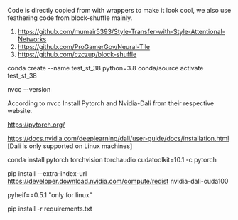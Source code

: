 Code is directly copied from with wrappers to make it look cool, we also use feathering code from block-shuffle mainly.
1. https://github.com/mumair5393/Style-Transfer-with-Style-Attentional-Networks
2. https://github.com/ProGamerGov/Neural-Tile
3. https://github.com/czczup/block-shuffle

conda create --name test_st_38 python=3.8
conda/source activate test_st_38 

nvcc --version

According to nvcc Install Pytorch and Nvidia-Dali from their respective website.

https://pytorch.org/

https://docs.nvidia.com/deeplearning/dali/user-guide/docs/installation.html
[Dali is only supported on Linux machines]

conda install pytorch torchvision torchaudio cudatoolkit=10.1 -c pytorch

pip install --extra-index-url https://developer.download.nvidia.com/compute/redist nvidia-dali-cuda100

pyheif==0.5.1 "only for linux"


pip install -r requirements.txt
